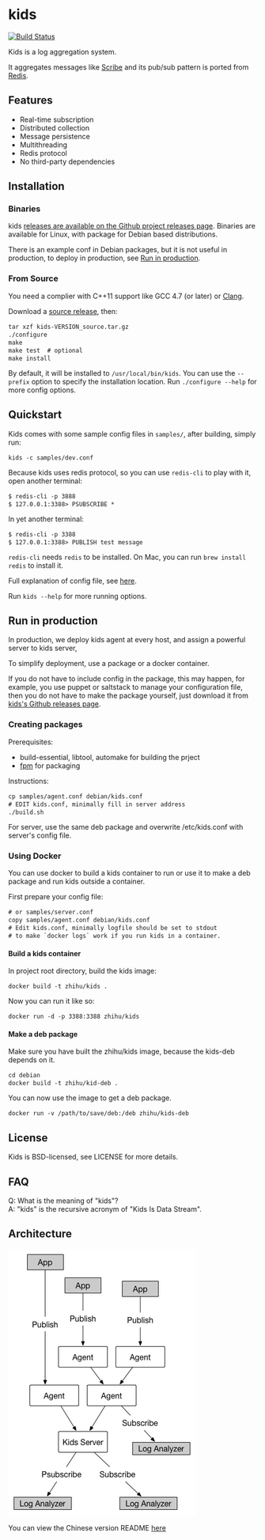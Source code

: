 # kids

[![Build Status]][Travis CI]

Kids is a log aggregation system.

It aggregates messages like [Scribe](https://github.com/facebookarchive/scribe) and its pub/sub pattern is ported from [Redis](http://redis.io/).


## Features

* Real-time subscription
* Distributed collection
* Message persistence
* Multithreading
* Redis protocol
* No third-party dependencies


## Installation

### Binaries

kids [releases are available on the Github project releases page](https://github.com/zhihu/kids/releases).
Binaries are available for Linux, with package for Debian based distributions.

There is an example conf in Debian packages, but it is not useful in production, to deploy in production, see [Run in production](#production).

### From Source

You need a complier with C++11 support like GCC 4.7 (or later) or [Clang](http://clang.llvm.org).

Download a [source release](https://github.com/zhihu/kids/releases), then:
	
	tar xzf kids-VERSION_source.tar.gz
    ./configure
    make
    make test  # optional
    make install

By default, it will be installed to `/usr/local/bin/kids`.
You can use the `--prefix` option to specify the installation location.
Run `./configure --help` for more config options.


## Quickstart

Kids comes with some sample config files in `samples/`, after building, simply run:

    kids -c samples/dev.conf

Because kids uses redis protocol, so you can use `redis-cli` to play with it, open another terminal:
    
    $ redis-cli -p 3888
    $ 127.0.0.1:3388> PSUBSCRIBE *

In yet another terminal:
    
    $ redis-cli -p 3388
    $ 127.0.0.1:3388> PUBLISH test message

`redis-cli` needs `redis` to be installed. On Mac, you can run `brew install redis` to install it.

Full explanation of config file, see [here](doc/config.md).

Run `kids --help` for more running options.

<a name="production"></a>
## Run in production

In production, we deploy kids agent at every host, and assign a powerful server to kids server,

To simplify deployment, use a package or a docker container.

If you do not have to include config in the package, this may happen, 
for example, you use puppet or saltstack to manage your configuration file, 
then you do not have to make the package yourself, just download it from
[kids's Github releases page](https://github.com/zhihu/kids/releases).

### Creating packages

Prerequisites:

* build-essential, libtool, automake for building the prject
* [fpm](https://github.com/jordansissel/fpm) for packaging

Instructions: 

    cp samples/agent.conf debian/kids.conf
    # EDIT kids.conf, minimally fill in server address
    ./build.sh

For server, use the same deb package and overwrite /etc/kids.conf with server's config file.

### Using Docker

You can use docker to build a kids container to run or use it to make a deb package and run kids outside
a container.

First prepare your config file:

    # or samples/server.conf
    copy samples/agent.conf debian/kids.conf
    # Edit kids.conf, minimally logfile should be set to stdout 
    # to make `docker logs` work if you run kids in a container.

#### Build a kids container

In project root directory, build the kids image:

    docker build -t zhihu/kids .

Now you can run it like so:

    docker run -d -p 3388:3388 zhihu/kids

#### Make a deb package

Make sure you have built the zhihu/kids image, because the kids-deb depends on it.

    cd debian
    docker build -t zhihu/kid-deb .

You can now use the image to get a deb package.

    docker run -v /path/to/save/deb:/deb zhihu/kids-deb

## License

Kids is BSD-licensed, see LICENSE for more details.


## FAQ

Q: What is the meaning of "kids"?  
A: "kids" is the recursive acronym of "Kids Is Data Stream".


## Architecture

![image](doc/image/arch.jpg)

You can view the Chinese version README [here](README.zh_CN.md)


[Build Status]: https://img.shields.io/travis/zhihu/kids/master.svg?style=flat
[Travis CI]:    https://travis-ci.org/zhihu/kids

